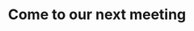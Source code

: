 ---
title: Come to our next meeting
image: /static/img/captain.png
imgAlt: Helmet
snippet: First and third Tuesdays. Casual meetups for geeks, activists, policy
  makers, and journalists.
linkText: Our calendar
link: https://www.meetup.com/Code-for-Tucson/
---